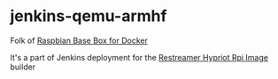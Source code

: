 jenkins-qemu-armhf
===================

Folk of [Raspbian Base Box for Docker](https://github.com/philipz/docker-rpi-raspbian)

It's a part of Jenkins deployment for the [Restreamer Hypriot Rpi Image](https://github.com/datarhei/restreamer-hypriot-rpi-image-builder) builder